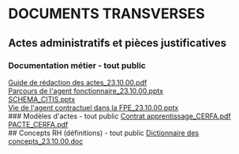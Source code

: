 # DOCUMENTS TRANSVERSES
## Actes administratifs et pièces justificatives
### Documentation métier - tout public
[Guide de rédaction des actes_23.10.00.pdf](https://raw.githubusercontent.com/CISIRH/espace-noyau/main/Noyau%20RH%20FPE/DOCUMENTS%20TRANSVERSES/Actes%20administratifs%20et%20pièces%20justificatives/Documentation%20métier%20-%20tout%20public/Guide%20de%20rédaction%20des%20actes_23.10.00.pdf)<br/>[Parcours de l'agent fonctionnaire_23.10.00.pptx](https://raw.githubusercontent.com/CISIRH/espace-noyau/main/Noyau%20RH%20FPE/DOCUMENTS%20TRANSVERSES/Actes%20administratifs%20et%20pièces%20justificatives/Documentation%20métier%20-%20tout%20public/Parcours%20de%20l'agent%20fonctionnaire_23.10.00.pptx)<br/>[SCHEMA_CITIS.pptx](https://raw.githubusercontent.com/CISIRH/espace-noyau/main/Noyau%20RH%20FPE/DOCUMENTS%20TRANSVERSES/Actes%20administratifs%20et%20pièces%20justificatives/Documentation%20métier%20-%20tout%20public/SCHEMA_CITIS.pptx)<br/>[Vie de l'agent contractuel dans la FPE_23.10.00.pptx](https://raw.githubusercontent.com/CISIRH/espace-noyau/main/Noyau%20RH%20FPE/DOCUMENTS%20TRANSVERSES/Actes%20administratifs%20et%20pièces%20justificatives/Documentation%20métier%20-%20tout%20public/Vie%20de%20l'agent%20contractuel%20dans%20la%20FPE_23.10.00.pptx)<br/>### Modèles d'actes - tout public
[Contrat apprentissage_CERFA.pdf](https://raw.githubusercontent.com/CISIRH/espace-noyau/main/Noyau%20RH%20FPE/DOCUMENTS%20TRANSVERSES/Actes%20administratifs%20et%20pièces%20justificatives/Modèles%20d'actes%20-%20tout%20public/Contrat%20apprentissage_CERFA.pdf)<br/>[PACTE_CERFA.pdf](https://raw.githubusercontent.com/CISIRH/espace-noyau/main/Noyau%20RH%20FPE/DOCUMENTS%20TRANSVERSES/Actes%20administratifs%20et%20pièces%20justificatives/Modèles%20d'actes%20-%20tout%20public/PACTE_CERFA.pdf)<br/>## Concepts RH (définitions) - tout public
[Dictionnaire des concepts_23.10.00.doc](https://raw.githubusercontent.com/CISIRH/espace-noyau/main/Noyau%20RH%20FPE/DOCUMENTS%20TRANSVERSES/Concepts%20RH%20(définitions)%20-%20tout%20public/Dictionnaire%20des%20concepts_23.10.00.doc)<br/>